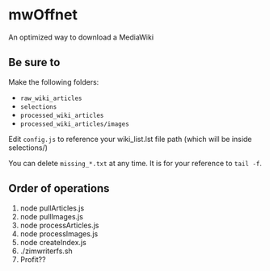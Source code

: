 # mwOffnet
An optimized way to download a MediaWiki

## Be sure to
Make the following folders:
  * `raw_wiki_articles`
  * `selections`
  * `processed_wiki_articles`
  * `processed_wiki_articles/images`

Edit `config.js` to reference your wiki_list.lst file path (which will be inside selections/)

You can delete `missing_*.txt` at any time. It is for your reference to `tail -f`.

## Order of operations
  1. node pullArticles.js
  2. node pullImages.js
  3. node processArticles.js
  4. node processImages.js
  5. node createIndex.js
  6. ./zimwriterfs.sh
  7. Profit??